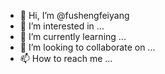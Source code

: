 - 👋 Hi, I’m @fushengfeiyang
- 👀 I’m interested in ...
- 🌱 I’m currently learning ...
- 💞️ I’m looking to collaborate on ...
- 📫 How to reach me ...

<!---
fushengfeiyang/fushengfeiyang is a ✨ special ✨ repository because its `README.md` (this file) appears on your GitHub profile.
You can click the Preview link to take a look at your changes.
--->
